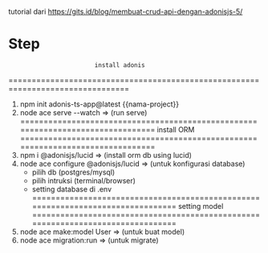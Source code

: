 tutorial dari https://gits.id/blog/membuat-crud-api-dengan-adonisjs-5/

Step
================================================================================
                            install adonis
================================================================================
1. npm init adonis-ts-app@latest {{nama-project}}
2. node ace serve --watch => (run serve)
================================================================================
                               install ORM
================================================================================
3. npm i @adonisjs/lucid => (install orm db using lucid)
4. node ace configure @adonisjs/lucid => (untuk konfigurasi database)
    - pilih db (postgres/mysql)
    - pilih intruksi (terminal/browser)
    - setting database di .env
================================================================================
                            setting model
================================================================================
5. node ace make:model User => (untuk buat model)
6. node ace migration:run => (untuk migrate)
